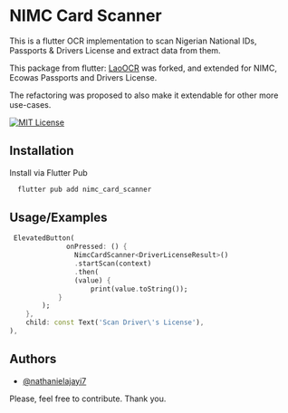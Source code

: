# NIMC Card Scanner

This is a flutter OCR implementation to scan Nigerian National IDs, Passports & Drivers License and extract data from them.

This package from flutter:
[LaoOCR](https://pub.dev/packages/laoocr) was forked, and extended for NIMC, Ecowas Passports and Drivers License.

The refactoring was proposed to also make it extendable for other more use-cases.



[![MIT License](https://img.shields.io/badge/License-MIT-green.svg)](https://choosealicense.com/licenses/mit/)

## Installation

Install via Flutter Pub

```bash
  flutter pub add nimc_card_scanner
```
    
## Usage/Examples

```dart
 ElevatedButton(
              onPressed: () {
                NimcCardScanner<DriverLicenseResult>()
                .startScan(context)
                .then(
                (value) {
                    print(value.toString());
            }
        );
    },
    child: const Text('Scan Driver\'s License'),
),
```


## Authors

- [@nathanielajayi7](https://www.github.com/nathanielajayi7)

Please, feel free to contribute. Thank you.